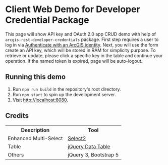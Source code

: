 # Client Web Demo for Developer Credential Package

This page will show API key and OAuth 2.0 app CRUD demo with help of `arcgis-rest-developer-credentials` package. First
step requires a user to log in
via [Authenticate with an ArcGIS identity](https://developers.arcgis.com/arcgis-rest-js/authentication/tutorials/authenticate-with-an-arcgis-identity-rest-js-browser/).
Next, you will use the form create an API key, which will be stored in RAM for simplicity purpose.
To retrieve or update, please click a specific key in the table and continue your operation. If the named token is
expired, page will be auto-logout.

## Running this demo

1. Run `npm run build` in the repository's root directory.
2. Run `npm start` to spin up the development server.
3. Visit [http://localhost:8080](http://localhost:8080).

## Credits

<table>
  <tr>
    <th>Description</th>
    <th>Tool</th>
  </tr>
  <tr>
    <td>Enhanced Multi-Select</td>
    <td><a href="https://select2.org/">Select2</a></td>
  </tr>
  <tr>
    <td>Table</td>
    <td><a href="https://datatables.net/">jQuery Data Table</a></td>
  </tr>
  <tr>
    <td>Others</td>
    <td>jQuery 3, Bootstrap 5</td>
  </tr>
</table>